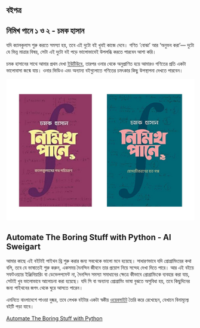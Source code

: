 ## বইপত্র

## নিমিখ পানে ১ ও ২ - চমক হাসান

যদি ক্যালকুলাস শুরু করতে সমস্যা হয়, তবে এই দুটো বই খুবই কাজে দেবে। গণিত ‘বোঝা’ আর ‘অনুভব করা’— দুটো যে ভিন্ন মাত্রার বিষয়, সেটা এই দুটো বই পড়ে ভালোভাবেই উপলব্ধি করতে পারবেন আশা করি।

চমক হাসানের সাথে আমার প্রথম দেখা [ইউটিউবে](https://youtube.com/@ChamokHasan), তারপর ওনার থেকে অনুপ্রাণিত হয়ে আমারও গণিতের প্রতি একটা ভালোবাসা জন্মে যায়। ওনার ভিডিও এবং অন্যান্য বইগুলোতে গণিতের চমৎকার কিছু উপস্থাপনা দেখতে পারবেন।

![নিমিখ পানে ১ ও ২](nimikh.jpeg)

## Automate The Boring Stuff with Python - Al Sweigart

আমার কাছে এই বইটাই পাইথন থ্রি শুরু করার জন্য সবথেকে ভালো মনে হয়েছে। সাধারণভাবে যদি প্রোগ্রামিংয়ের কথা বলি, তবে যে ভাষাতেই শুরু করুন, একসময় দৈনন্দিন জীবনে তার প্রয়োগ নিয়ে সন্দেহ দেখা দিতে পারে। আর এই বইয়ে সফটওয়্যার ইঞ্জিনিয়ারিং বা ডেভেলপমেন্ট না, দৈনন্দিন সমস্যা সমাধানের ক্ষেত্রে কীভাবে প্রোগ্রামিংকে ব্যবহার করা যায়, সেটাই খুব ভালোভাবে আলোচনা করা হয়েছে। যদি সি বা অন্যান্য প্রোগ্রামিং ভাষা বুঝতে অসুবিধা হয়, তবে কিছুদিনের জন্য পাইথনের জগৎ থেকে ঘুরে আসতে পারেন।

এমনিতে বাংলাদেশে পাওয়া দুষ্কর, তবে লেখক বইটার একটা স্বকীয় [ওয়েবসাইট](https://automatetheboringstuff.com/) তৈরি করে রেখেছেন, যেখানে বিনামূল্যে বইটি পড়া যাবে।

[Automate The Boring Stuff with Python](boring.jpeg)
